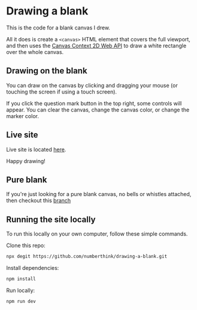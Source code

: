 # Drawing a blank

This is the code for a blank canvas I drew.

All it does is create a `<canvas>` HTML element that covers the full viewport, and then uses the [Canvas Context 2D Web API](https://developer.mozilla.org/en-US/docs/Web/API/CanvasRenderingContext2D) to draw a white rectangle over the whole canvas. 

## Drawing on the blank

You can draw on the canvas by clicking and dragging your mouse (or touching the screen if using a touch screen). 

If you click the question mark button in the top right, some controls will appear. You can clear the canvas, change the canvas color, or change the marker color. 

## Live site

Live site is located [here](https://drawing-a-blank.numberthink.com).

Happy drawing!

## Pure blank

If you're just looking for a pure blank canvas, no bells or whistles attached, then checkout this [branch](https://github.com/numberthink/drawing-a-blank/tree/pureblank)

## Running the site locally

To run this locally on your own computer, follow these simple commands. 

Clone this repo:
```bash
npx degit https://github.com/numberthink/drawing-a-blank.git
```

Install dependencies:
```bash
npm install
```

Run locally:
```bash
npm run dev
```




